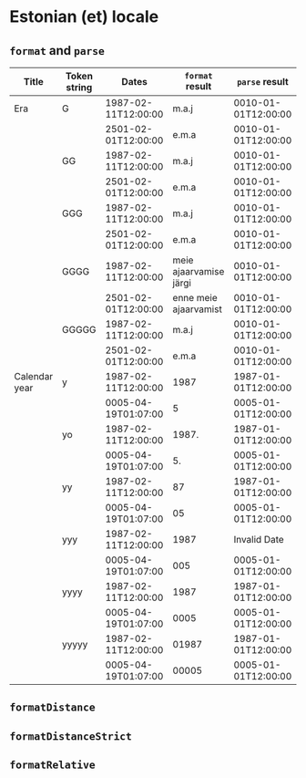 # Estonian (et) locale

## `format` and `parse`

| Title | Token string | Dates | `format` result | `parse` result |
|-------|--------------|-------|-------------------|------------------|
| Era | G | 1987-02-11T12:00:00 | m.a.j | 0010-01-01T12:00:00 |
| | | 2501-02-01T12:00:00 | e.m.a | 0010-01-01T12:00:00 |
| | GG | 1987-02-11T12:00:00 | m.a.j | 0010-01-01T12:00:00 |
| | | 2501-02-01T12:00:00 | e.m.a | 0010-01-01T12:00:00 |
| | GGG | 1987-02-11T12:00:00 | m.a.j | 0010-01-01T12:00:00 |
| | | 2501-02-01T12:00:00 | e.m.a | 0010-01-01T12:00:00 |
| | GGGG | 1987-02-11T12:00:00 | meie ajaarvamise järgi | 0010-01-01T12:00:00 |
| | | 2501-02-01T12:00:00 | enne meie ajaarvamist | 0010-01-01T12:00:00 |
| | GGGGG | 1987-02-11T12:00:00 | m.a.j | 0010-01-01T12:00:00 |
| | | 2501-02-01T12:00:00 | e.m.a | 0010-01-01T12:00:00 |
| Calendar year | y | 1987-02-11T12:00:00 | 1987 | 1987-01-01T12:00:00 |
| | | 0005-04-19T01:07:00 | 5 | 0005-01-01T12:00:00 |
| | yo | 1987-02-11T12:00:00 | 1987. | 1987-01-01T12:00:00 |
| | | 0005-04-19T01:07:00 | 5. | 0005-01-01T12:00:00 |
| | yy | 1987-02-11T12:00:00 | 87 | 1987-01-01T12:00:00 |
| | | 0005-04-19T01:07:00 | 05 | 0005-01-01T12:00:00 |
| | yyy | 1987-02-11T12:00:00 | 1987 | Invalid Date |
| | | 0005-04-19T01:07:00 | 005 | 0005-01-01T12:00:00 |
| | yyyy | 1987-02-11T12:00:00 | 1987 | 1987-01-01T12:00:00 |
| | | 0005-04-19T01:07:00 | 0005 | 0005-01-01T12:00:00 |
| | yyyyy | 1987-02-11T12:00:00 | 01987 | 1987-01-01T12:00:00 |
| | | 0005-04-19T01:07:00 | 00005 | 0005-01-01T12:00:00 |

## `formatDistance`

## `formatDistanceStrict`

## `formatRelative`

